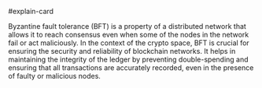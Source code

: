 #explain-card 

Byzantine fault tolerance (BFT) is a property of a distributed network that allows it to reach consensus even when some of the nodes in the network fail or act maliciously. In the context of the crypto space, BFT is crucial for ensuring the security and reliability of blockchain networks. It helps in maintaining the integrity of the ledger by preventing double-spending and ensuring that all transactions are accurately recorded, even in the presence of faulty or malicious nodes.